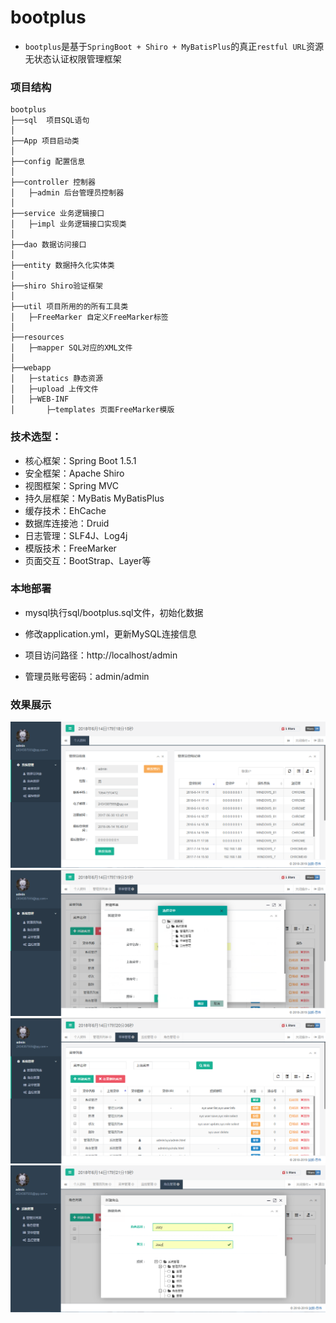 # bootplus
- ```bootplus```是基于```SpringBoot + Shiro + MyBatisPlus```的真正```restful URL```资源无状态认证权限管理框架

### **项目结构**
```
bootplus
├──sql  项目SQL语句
│
├──App 项目启动类
│
├──config 配置信息
│
├──controller 控制器
│	├─admin 后台管理员控制器
│
├──service 业务逻辑接口
│	├─impl 业务逻辑接口实现类
│
├──dao 数据访问接口
│
├──entity 数据持久化实体类
│
├──shiro Shiro验证框架
│
├──util 项目所用的的所有工具类
│	├─FreeMarker 自定义FreeMarker标签
│
├──resources
│	├─mapper SQL对应的XML文件
│
├──webapp
│	├─statics 静态资源
│	├─upload 上传文件
│	├─WEB-INF
│		├─templates 页面FreeMarker模版
```

### **技术选型：**
- 核心框架：Spring Boot 1.5.1
- 安全框架：Apache Shiro
- 视图框架：Spring MVC
- 持久层框架：MyBatis MyBatisPlus
- 缓存技术：EhCache
- 数据库连接池：Druid
- 日志管理：SLF4J、Log4j
- 模版技术：FreeMarker
- 页面交互：BootStrap、Layer等

### **本地部署**
- mysql执行sql/bootplus.sql文件，初始化数据

- 修改application.yml，更新MySQL连接信息

- 项目访问路径：http://localhost/admin
- 管理员账号密码：admin/admin

### 效果展示  
![演示效果图](/images/1.png "个人资料")
![演示效果图](/images/2.png "新建菜单")
![演示效果图](/images/3.png "菜单管理")
![演示效果图](/images/4.png "角色管理")
